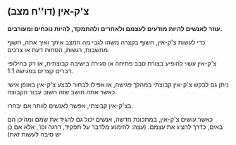 ## צ'ק-אין (דו''ח מצב)

**עוזר לאנשים להיות מודעים לעצמם ולאחרים ולהתמקד, להיות נוכחים ומעורבים.**

כדי לעשות צ'ק-אין, חשוף בקצרה משהו לגבי מה המצב איתך ואיך אתה, חשוף מחשבות, רגשות, הסחות דעת או צרכים.

צ'ק-אין עשוי להופיע בצורת סבב פתיחה או סגירה בישיבה קבוצתית, או רק בחילופי דברים קצרים בפגישה 1:1.

ניתן גם לבקש צ'ק-אין קבוצתי במהלך פגישה, או אפילו לבחור לבצע צ'ק-אין באופן אישי כאשר אתה חושב שזה חשוב עבור הקבוצה.

בצ'ק-אין קבוצתי, אפשר לאנשים לוותר אם יבחרו.

כאשר עושים צ'ק-אין, במתכונת חדשה, אנשים יכול גם להגיד את שמם ומהיכן הם באים, כדרך להציג את עצמם. (עצה: להימנע מלדבר על תפקיד, דרגה וכו', אלא אם כן יש סיבה לעשות זאת)